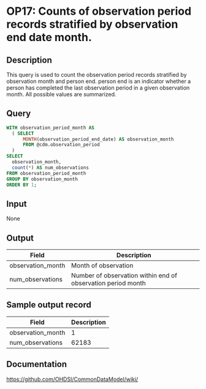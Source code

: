 <!---
Group:observation period
Name:OP17 Counts of observation period records stratified by observation end date month.
Author:Patrick Ryan
CDM Version: 5.3
-->

# OP17: Counts of observation period records stratified by observation end date month.

## Description
This query is used to count the observation period records stratified by observation month and person end. person end is an indicator whether a person has completed the last observation period in a given observation month. All possible values are summarized.

## Query
```sql
WITH observation_period_month AS 
  ( SELECT 
      MONTH(observation_period_end_date) AS observation_month
      FROM @cdm.observation_period
  )
SELECT 
  observation_month, 
  count(*) AS num_observations
FROM observation_period_month
GROUP BY observation_month
ORDER BY 1;
```

## Input

None

## Output

| Field |  Description |
| --- | --- |
| observation_month | Month of observation |
| num_observations | Number of observation within end of observation period month |

## Sample output record

|  Field |  Description |
| --- | --- |
| observation_month |  1 |
| num_observations |  62183 |



## Documentation
https://github.com/OHDSI/CommonDataModel/wiki/
